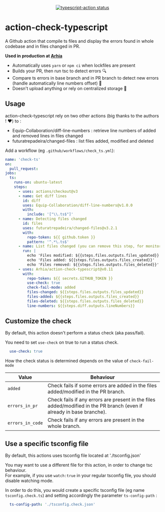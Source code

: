 <p align="center">
  <a href="https://github.com/actions/typescript-action/actions"><img alt="typescript-action status" src="https://github.com/actions/typescript-action/workflows/build-test/badge.svg"></a>
</p>

# action-check-typescript  

A Github action that compile ts files and display the errors found in whole codebase and in files changed in PR.  

**Used in production at [Arhia](https://github.com/Arhia)**  

- Automatically uses `yarn` or `npm ci` when lockfiles are present
- Builds your PR, then run tsc to detect errors  🔍 
- Compare ts errors in base branch and in PR branch to detect new errors (handle automatically line numbers offset)  💪
- Doesn't upload anything or rely on centralized storage  👐 

## Usage

action-check-typescript rely on two other actions (big thanks to the authors ! ❤️) to : 
- Equip-Collaboration/diff-line-numbers : retrieve line numbers of added and removed lines in files changed
- futuratrepadeira/changed-files : list files added, modified and deleted

Add a workflow (eg `.github/workflows/check_ts.yml`):

```yaml
name: 'check-ts'
on:
  pull_request:
jobs:
  ts:
    runs-on: ubuntu-latest
    steps:
      - uses: actions/checkout@v3
      - name: Get diff lines
        id: diff
        uses: Equip-Collaboration/diff-line-numbers@v1.0.0
        with:
          include: '["\\.ts$"]'
      - name: Detecting files changed
        id: files
        uses: futuratrepadeira/changed-files@v3.2.1
        with:
          repo-token: ${{ github.token }}
          pattern: '^.*\.ts$'
      - name: List files changed (you can remove this step, for monitoring only)
        run: |
          echo 'Files modified: ${{steps.files.outputs.files_updated}}'
          echo 'Files added: ${{steps.files.outputs.files_created}}'
          echo 'Files removed: ${{steps.files.outputs.files_deleted}}'
      - uses: Arhia/action-check-typescript@v0.11
        with:
          repo-token: ${{ secrets.GITHUB_TOKEN }}
          use-check: true
          check-fail-mode: added
          files-changed: ${{steps.files.outputs.files_updated}}
          files-added: ${{steps.files.outputs.files_created}}
          files-deleted: ${{steps.files.outputs.files_deleted}}
          line-numbers: ${{steps.diff.outputs.lineNumbers}}
```
## Customize the check  

By default, this action doesn't perform a status check (aka pass/fail).  

You need to set `use-check` on true to run a status check.    

```yaml
  use-check: true
```

How the check status is determined depends on the value of `check-fail-mode`  

Value|Behaviour
-- | -- 
`added`| Check fails if some errors are added in the files added/modified in the PR branch.  
`errors_in_pr`| Check fails if any errors are present in the files added/modified in the PR branch (even if already in base branche).  
`errors_in_code`| Check fails if any errors are present in the whole branch.  

## Use a specific tsconfig file

By default, this actions uses tsconfig file located at './tsconfig.json'   

You may want to use a different file for this action, in order to change tsc behaviour.  
For example, if you use `watch:true` in your regular tsconfig file, you should disable watching mode.  

In order to do this, you would create a specific tsconfig file (eg name `tsconfig.check.ts`) and setting accordingly the
parameter `ts-config-path` : 

```yml
  ts-config-path: './tsconfig.check.json'
```